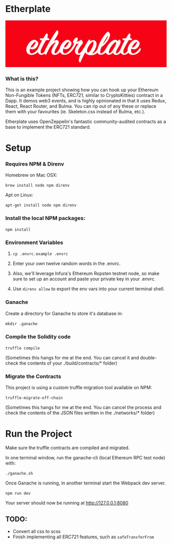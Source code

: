 # Etherplate

![etherplate red block logo](/app/images/logos/etherplate-logo--red--lg.png)

### What is this?

This is an example project showing how you can hook up your Ethereum Non-Fungible Tokens (NFTs, ERC721, similar to CryptoKitties) contract in a Dapp. It demos web3 events, and is highly opinionated in that it uses Redux, React, React Router, and Bulma. You can rip out of any these or replace them with your favourites (ie. Skeleton.css instead of Bulma, etc.).

Etherplate uses OpenZeppelin's fantastic community-audited contracts as a base to implement the ERC721 standard.

# Setup

### Requires NPM & Direnv

Homebrew on Mac OSX:

`brew install node npm direnv`

Apt on Linux:

`apt-get install node npm direnv`

### Install the local NPM packages:

`npm install`

### Environment Variables

1. `cp .envrc.example .envrc`

2. Enter your own twelve random words in the .envrc.

3. Also, we'll leverage Infura's Ethereum Ropsten testnet node, so make sure to set up an account and paste your private key in your .envrc.

4. Use `direnv allow` to export the env vars into your current terminal shell.

### Ganache

Create a directory for Ganache to store it's database in:

`mkdir .ganache`

### Compile the Solidity code

`truffle compile`

(Sometimes this hangs for me at the end. You can cancel it and double-check the contents of your ./build/contracts/* folder)

### Migrate the Contracts

This project is using a custom truffle migration tool available on NPM:

`truffle-migrate-off-chain`

(Sometimes this hangs for me at the end. You can cancel the process and check the contents of the JSON files written in the ./networks/* folder)

# Run the Project

Make sure the truffle contracts are compiled and migrated.

In one terminal window, run the ganache-cli (local Ethereum RPC test node) with:

`./ganache.sh`

Once Ganache is running, in another terminal start the Webpack dev server.

`npm run dev`

Your server should now be running at http://127.0.0.1:8080


## TODO:

* Convert all css to scss
* Finish implementing all ERC721 features, such as `safeTransferFrom`
